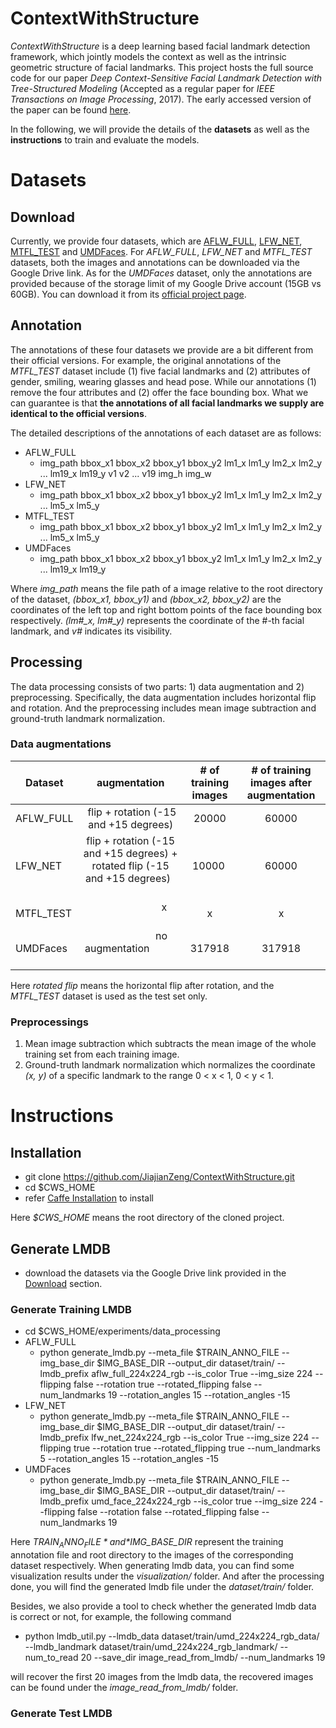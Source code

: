 # ContextWithStructure
*ContextWithStructure* is a deep learning based facial landmark detection framework, which jointly models the context as well as the intrinsic geometric structure of facial landmarks. This project hosts the full source code for our paper *Deep Context-Sensitive Facial Landmark Detection with Tree-Structured Modeling* (Accepted as a regular paper for *IEEE Transactions on Image Processing*, 2017). The early accessed version of the paper can be found [here](http://ieeexplore.ieee.org/document/8219746/).

In the following, we will provide the details of the **datasets** as well as the **instructions** to train and evaluate the models.

# Datasets
## <a name="download"></a>Download
Currently, we provide four datasets, which are [AFLW_FULL](https://drive.google.com/open?id=1KntIVs2VfhJb3T2zj36Iptqwi-csoEMi), [LFW_NET](https://drive.google.com/open?id=1WJ1ZxJsj4hhIshYRKdVJnNCYQMZodPwe), [MTFL_TEST](https://drive.google.com/open?id=195YLR6aUVcmZiW8kFTk6g18sZsD1qdUk) and [UMDFaces](https://drive.google.com/open?id=1aB-lVsBvjIIlD4sTLrRH3sVLpB_GJUjV). For *AFLW_FULL*, *LFW_NET* and *MTFL_TEST* datasets, both the images and annotations can be downloaded via the Google Drive link. As for the *UMDFaces* dataset, only the annotations are provided because of the storage limit of my Google Drive account (15GB vs 60GB). You can download it from its [official project page](http://www.umdfaces.io/). 

## Annotation
The annotations of these four datasets we provide are a bit different from their official versions. For example, the original annotations of the *MTFL_TEST* dataset include (1) five facial landmarks and (2) attributes of gender, smiling, wearing glasses and head pose. While our annotations (1) remove the four attributes and (2) offer the face bounding box. What we can guarantee is that **the annotations of all facial landmarks we supply are identical to the official versions**. 

The detailed descriptions of the annotations of each dataset are as follows:
* AFLW_FULL
  * img_path bbox_x1 bbox_x2 bbox_y1 bbox_y2 lm1_x lm1_y lm2_x lm2_y ... lm19_x lm19_y v1 v2 ... v19 img_h img_w
* LFW_NET
  * img_path bbox_x1 bbox_x2 bbox_y1 bbox_y2 lm1_x lm1_y lm2_x lm2_y ... lm5_x lm5_y
* MTFL_TEST
  * img_path bbox_x1 bbox_x2 bbox_y1 bbox_y2 lm1_x lm1_y lm2_x lm2_y ... lm5_x lm5_y
* UMDFaces
  * img_path bbox_x1 bbox_x2 bbox_y1 bbox_y2 lm1_x lm1_y lm2_x lm2_y ... lm19_x lm19_y
  
Where *img_path* means the file path of a image relative to the root directory of the dataset, *(bbox_x1, bbox_y1)* and *(bbox_x2, bbox_y2)* are the coordinates of the left top and right bottom points of the face bounding box respectively. *(lm#_x, lm#_y)* represents the coordinate of the #-th facial landmark, and *v#* indicates its visibility. 

## Processing
The data processing consists of two parts: 1) data augmentation and 2) preprocessing. Specifically, the data augmentation includes horizontal flip and rotation. And the preprocessing includes mean image subtraction and ground-truth landmark normalization. 

### Data augmentations

| Dataset | augmentation | # of training images | # of training images after augmentation |
| ------- | :----------: | :------------------: | :-------------------------------------: |
| AFLW_FULL | flip + rotation (-15 and +15 degrees)                                              | 20000 | 60000 |
|  LFW_NET  | flip + rotation (-15 and +15 degrees) + rotated flip (-15 and +15 degrees)           | 10000 | 60000 | 
| MTFL_TEST |                               x                                                  |   x   |   x   |
| UMDFaces  |                        no augmentation                                           | 317918| 317918|       

Here *rotated flip* means the horizontal flip after rotation, and the *MTFL_TEST* dataset is used as the test set only. 

### Preprocessings
1. Mean image subtraction which subtracts the mean image of the whole training set from each training image.
2. Ground-truth landmark normalization which normalizes the coordinate *(x, y)* of a specific landmark to the range 0 < x < 1, 0 < y < 1.

# Instructions
## Installation
- git clone https://github.com/JiajianZeng/ContextWithStructure.git
- cd $CWS_HOME
- refer [Caffe Installation](http://caffe.berkeleyvision.org/installation.html) to install

Here *$CWS_HOME* means the root directory of the cloned project.
## Generate LMDB
- download the datasets via the Google Drive link provided in the [Download](#download) section.
### Generate Training LMDB
- cd $CWS_HOME/experiments/data_processing
- AFLW_FULL
  - python generate_lmdb.py --meta_file $TRAIN_ANNO_FILE --img_base_dir $IMG_BASE_DIR --output_dir dataset/train/ --lmdb_prefix aflw_full_224x224_rgb --is_color True --img_size 224 --flipping false --rotation true --rotated_flipping false --num_landmarks 19 --rotation_angles 15 --rotation_angles -15
- LFW_NET
  - python generate_lmdb.py --meta_file $TRAIN_ANNO_FILE --img_base_dir $IMG_BASE_DIR --output_dir dataset/train/ --lmdb_prefix lfw_net_224x224_rgb --is_color True --img_size 224 --flipping true --rotation true --rotated_flipping true --num_landmarks 5 --rotation_angles 15 --rotation_angles -15
- UMDFaces
  - python generate_lmdb.py --meta_file $TRAIN_ANNO_FILE --img_base_dir $IMG_BASE_DIR --output_dir dataset/train/ --lmdb_prefix umd_face_224x224_rgb --is_color true --img_size 224 --flipping false --rotation false --rotated_flipping false --num_landmarks 19

Here *$TRAIN_ANNO_FILE* and *$IMG_BASE_DIR* represent the training annotation file and root directory to the images of the corresponding dataset respectively. When generating lmdb data, you can find some visualization results under the *visualization/* folder. And after the processing done, you will find the generated lmdb file under the *dataset/train/* folder. 

Besides, we also provide a tool to check whether the generated lmdb data is correct or not, for example, the following command
- python lmdb_util.py --lmdb_data dataset/train/umd_224x224_rgb_data/ --lmdb_landmark dataset/train/umd_224x224_rgb_landmark/ --num_to_read 20 --save_dir image_read_from_lmdb/ --num_landmarks 19

will recover the first 20 images from the lmdb data, the recovered images can be found under the *image_read_from_lmdb/* folder.
### Generate Test LMDB
